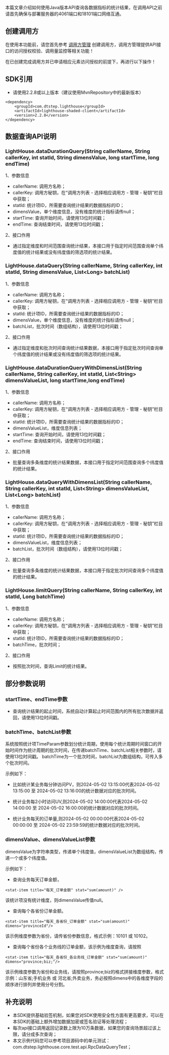 本篇文章介绍如何使用Java版本API查询各数据指标的统计结果，在调用API之前请首先确保与部署服务器的4061端口和18101端口网络互通。

## 创建调用方

在使用本功能前，请您首先参考 [调用方管理](/web/11.md) 创建调用方，调用方管理提供API接口的访问授权校验、调用量监控等相关功能！

在已创建完成调用方并已申请相应元素访问授权的前提下，再进行以下操作！

## SDK引用

+ 请使用2.2.8或以上版本（建议使用MvnRepository中的最新版本）
```
<dependency>
    <groupId>com.dtstep.lighthouse</groupId>
    <artifactId>lighthouse-shaded-client</artifactId>
    <version>2.2.8</version>
</dependency>
```

## 数据查询API说明

### LightHouse.dataDurationQuery(String callerName, String callerKey, int statId, String dimensValue, long startTime, long endTime)

1、参数信息

+ callerName: 调用方名称；
+ callerKey: 调用方秘钥，在“调用方列表 - 选择相应调用方 - 管理 - 秘钥”栏目中获取；
+ statId: 统计项ID，所需要查询统计结果的数据指标的ID；
+ dimensValue，单个维度信息，没有维度的统计指标请传null；
+ startTime: 查询开始时间，请使用13位时间戳；
+ endTime: 查询结束时间，请使用13位时间戳；

2、接口作用

+ 通过指定维度和时间范围查询统计结果，本接口用于指定时间范围查询单个纬度值的统计结果或没有纬度值的筛选项的统计结果。

### LightHouse.dataQuery(String callerName, String callerKey, int statId, String dimensValue, List\<Long\> batchList)

1、参数信息

+ callerName: 调用方名称；
+ callerKey: 调用方秘钥，在“调用方列表 - 选择相应调用方 - 管理 - 秘钥”栏目中获取；
+ statId: 统计项ID，所需要查询统计结果的数据指标的ID；
+ dimensValue，单个维度信息，没有维度的统计指标请传null；
+ batchList，批次时间（数组结构），请使用13位时间戳；

2、接口作用

+ 通过指定维度和批次时间查询统计结果数据，本接口用于指定批次时间查询单个纬度值的统计结果或没有纬度值的筛选项的统计结果。

### LightHouse.dataDurationQueryWithDimensList(String callerName, String callerKey, int statId, List\<String\> dimensValueList, long startTime,long endTime)

1、参数信息

+ callerName: 调用方名称；
+ callerKey: 调用方秘钥，在“调用方列表 - 选择相应调用方 - 管理 - 秘钥”栏目中获取；
+ statId: 统计项ID，所需要查询统计结果的数据指标的ID；
+ dimensValueList，维度信息列表；
+ startTime: 查询开始时间，请使用13位时间戳；
+ endTime: 查询结束时间，请使用13位时间戳；

2、接口作用

+ 批量查询多条维度的统计结果数据，本接口用于指定时间范围查询多个纬度值的统计结果。

### LightHouse.dataQueryWithDimensList(String callerName, String callerKey, int statId, List\<String\> dimensValueList, List\<Long\> batchList)

1、参数信息

+ callerName: 调用方名称；
+ callerKey: 调用方秘钥，在“调用方列表 - 选择相应调用方 - 管理 - 秘钥”栏目中获取；
+ statId: 统计项ID，所需要查询统计结果的数据指标的ID；
+ dimensValueList，维度信息列表；
+ batchList，批次时间（数组结构），请使用13位时间戳；

2、接口作用

+ 批量查询多条维度的统计结果数据，本接口用于指定批次时间查询多个纬度值的统计结果。

### LightHouse.limitQuery(String callerName, String callerKey, int statId, Long batchTime)

1、参数信息

+ callerName: 调用方名称；
+ callerKey: 调用方秘钥，在“调用方列表 - 选择相应调用方 - 管理 - 秘钥”栏目中获取；
+ statId: 统计项ID，所需要查询统计结果的数据指标的ID；
+ batchTime，批次时间；

2、接口作用

+ 按照批次时间，查询Limit的统计结果。

## 部分参数说明

### startTime、endTime参数
+ 查询统计结果的起止时间，系统自动计算起止时间范围内的所有批次数据并返回，请使用13位时间戳。

### batchTime、batchList参数

系统按照统计项TimeParam参数划分统计周期，使用每个统计周期时间窗口的开始时间作为统计周期的批次时间，在传递batchTime、batchList相关参数时，请使用13位时间戳。
batchTime为一个批次时间，batchList为数组结构，可传入多个批次时间。

示例如下：

+ 比如统计某业务每分钟访问PV，则2024-05-02 13:15:00代表2024-05-02 13:15:00 至 2024-05-02 13:16:00的统计数据对应的批次时间。

+ 统计业务每2小时访问UV,则2024-05-02 14:00:00代表2024-05-02 14:00:00 至 2024-05-02 16:00:00的统计数据对应的批次时间。

+ 统计业务每天的订单量,则2024-05-02 00:00:00代表2024-05-02 00:00:00 至 2024-05-02 23:59:59的统计数据对应的批次时间。

### dimensValue、dimensValueList参数

dimensValue为字符串类型，传递单个纬度值，dimensValueList为数组结构，传递一个或多个纬度值。

示例如下：

+ 查询业务每天订单金额，

```
<stat-item title="每天_订单金额" stat="sum(amount)" />
```

该统计项没有统计维度，则dimensValue传值null。

+ 查询每个各省份订单金额。

```
<stat-item title="每天_各省份_订单金额" stat="sum(amount)" dimens="provinceId"/>
```
该示例维度参数为省份，请传省份参数信息，格式示例：10101 或 10102。

+ 查询每个省份各个业务线的订单金额，该示例为维度查询，请按照

```
<stat-item title="每天_各省份_各业务线_订单金额" stat="sum(amount)" dimens="province;biz;"/>
```

该示例维度参数为省份和业务线，请按照province;biz的格式拼接维度参数，格式示例：山东省;手机业务 或 河北省;外卖业务，务必按照dimens中的各维度字段的顺序进行排列并使用分号分割。

## 补充说明

+ 本SDK提供基础验签机制，如果您对SDK使用安全性方面有更高要求，可以在本SDK的基础上额外增加数据加密或签名验证等处理流程；
+ 每次api接口调用返回记录数上限为10万条数据，如果您的查询场景超过该上限，请分成多次查询；
+ 本文示例代码您可以参考项目源码中的单元测试：com.dtstep.lighthouse.core.test.api.RpcDataQueryTest；    
   